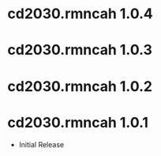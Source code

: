 # cd2030.rmncah 1.0.4

# cd2030.rmncah 1.0.3

# cd2030.rmncah 1.0.2

# cd2030.rmncah 1.0.1

* Initial Release
